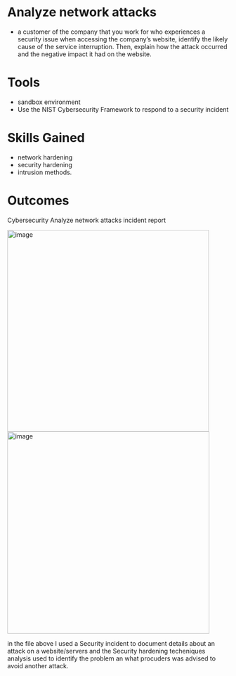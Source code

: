 
# Analyze network attacks


- a customer of the company that you work for who experiences a security issue when accessing the company’s website, identify the likely cause of the service interruption. Then, explain how the attack occurred and the negative impact it had on the website. 

# Tools 
- sandbox environment
- Use the NIST Cybersecurity Framework to respond to a security incident

# Skills Gained
- network hardening
- security hardening
- intrusion methods.
    
# Outcomes 

Cybersecurity Analyze network attacks incident report 

<img width="459" alt="image" src="https://github.com/BluuChipp/Analyze-network-attacks/assets/144733257/3be39431-29e4-4f02-b587-4f4a1bc3f36c">


<img width="460" alt="image" src="https://github.com/BluuChipp/Analyze-network-attacks/assets/144733257/a2e6b9e0-8175-4d48-a786-f96525eb0d20">



in the file above I used a Security incident to document details about an attack on a website/servers and the Security hardening techeniques analysis used to identify the problem an what procuders was advised to avoid another attack.
